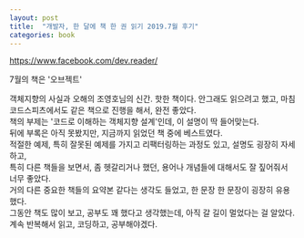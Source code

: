 ```yaml
---
layout: post
title:  "개발자, 한 달에 책 한 권 읽기 2019.7월 후기"
categories: book
---
```


https://www.facebook.com/dev.reader/  

7월의 책은 '오브젝트'

객체지향의 사실과 오해의 조영호님의 신간. 핫한 책이다. 안그래도 읽으려고 했고, 마침 코드스피츠에서도 같은 책으로 진행을 해서, 완전 좋았다.   
책의 부제는 '코드로 이해하는 객체지향 설계'인데, 이 설명이 딱 들어맞는다.   
뒤에 부록은 아직 못봤지만, 지금까지 읽었던 책 중에 베스트였다.   
적절한 예제, 특히 잘못된 예제를 가지고 리팩터링하는 과정도 있고, 설명도 굉장히 자세하고,   
특히 다른 책들을 보면서, 좀 헷갈리거나 했던, 용어나 개념들에 대해서도 잘 짚어줘서 너무 좋았다.   
거의 다른 중요한 책들의 요약본 같다는 생각도 들었고, 한 문장 한 문장이 굉장히 유용했다.   
그동안 책도 많이 보고, 공부도 꽤 했다고 생각했는데, 아직 갈 길이 멀었다는 걸 알았다.   
계속 반복해서 읽고, 코딩하고, 공부해야겠다.
